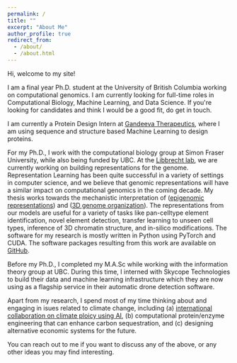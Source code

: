 ```yaml
---
permalink: /
title: ""
excerpt: "About Me"
author_profile: true
redirect_from: 
  - /about/
  - /about.html
---
```


Hi, welcome to my site!

I am a final year Ph.D. student at the University of British Columbia working on computational genomics. I am currently looking for full-time roles in Computational Biology, Machine Learning, and Data Science. If you're looking for candidates and think I would be a good fit, do get in touch.  

I am currently a Protein Design Intern at <a href="https://www.gandeeva.com/"><u>Gandeeva Therapeutics</u></a>, where I am using sequence and structure based Machine Learning to design proteins. 

For my Ph.D., I work with the computational biology group at Simon Fraser University, while also being funded by UBC. At the <a href="https://www.libbrechtlab.com"><u>Libbrecht lab</u></a>, we are currently working on building representations for the genome. Representation Learning has been quite successful in a variety of settings in computer science, and we believe that genomic representations will have a similar impact on computational genomics in the coming decade. My thesis works towards the mechanistic interpretation of (<a href="https://kevinbdsouza.github.io/publications/epilstm"><u>epigenomic representations</u></a>) and (<a href="https://kevinbdsouza.github.io/publications/hiclstm"><u>3D genome organization</u></a>). The representations from our models are useful for a variety of tasks like pan-celltype element identification, novel element detection, transfer learning to unseen cell types, inference of 3D chromatin structure, and in-silico modifications. The software for my research is mostly written in Python using PyTorch and CUDA. The software packages resulting from this work are available on <a href="https://github.com/kevinbdsouza"><u>GitHub</u></a>. 

Before my Ph.D., I completed my M.A.Sc while working with the information theory group at UBC. During this time, I interned with Skycope Technologies to build their data and machine learning infrastructure which they are now using as a flagship service in their automatic drone detection software.

Apart from my research, I spend most of my time thinking about and engaging in isues related to climate change, including (a) <a href="https://www.ai4climatecoop.org/"><u>international collaboration on climate ploicy using AI</u></a>, (b) computational protein/enzyme engineering that can enhance carbon sequestration, and (c) designing alternative economic systems for the future. 

You can reach out to me if you want to discuss any of the above, or any other ideas you may find interesting.
